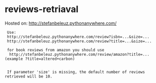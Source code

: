# reviews-retriaval

Hosted on: http://stefanbeleuz.pythonanywhere.com/

     Use: 
     http://stefanbeleuz.pythonanywhere.com/review?isbn=...&size=...
     http://stefanbeleuz.pythonanywhere.com/review?title=...&size=...
     
     for book reviews from amazon you should use
      http://stefanbeleuz.pythonanywhere.com/review/amazon?title=...(example ?title=altered+carbon)
     
     
     If parameter 'size' is missing, the default number of reviews retrieved will be 10.
